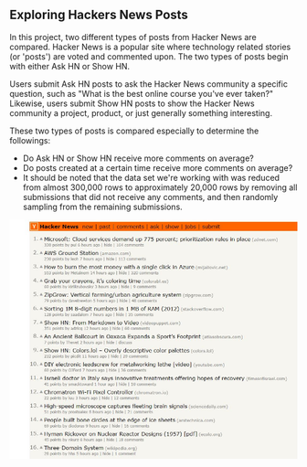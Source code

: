 ## Exploring Hackers News Posts

In this project, two different types of posts from Hacker News are compared. Hacker News is a popular site where technology related stories (or 'posts') are voted and commented upon. The two types of posts begin with either Ask HN or Show HN.

Users submit Ask HN posts to ask the Hacker News community a specific question, such as "What is the best online course you've ever taken?" Likewise, users submit Show HN posts to show the Hacker News community a project, product, or just generally something interesting.

These two types of posts is compared especially to determine the followings:

- Do Ask HN or Show HN receive more comments on average?
- Do posts created at a certain time receive more comments on average?
- It should be noted that the data set we're working with was reduced from almost 300,000 rows to approximately 20,000 rows by removing all submissions that did not receive any comments, and then randomly sampling from the remaining submissions.

[![Hacker News](hacker.JPG)](https://news.ycombinator.com/)